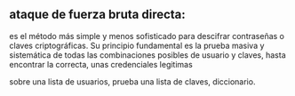 ## ataque de fuerza bruta directa: 

 es el método más simple y menos sofisticado para descifrar contraseñas o claves criptográficas. Su principio fundamental es la prueba masiva y sistemática de todas las combinaciones posibles de usuario y claves, hasta encontrar la correcta, unas credenciales legitimas

sobre una lista  de usuarios, prueba una lista de claves, diccionario.



 
